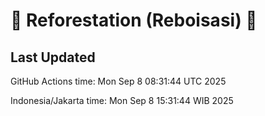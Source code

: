 
# 🌳 Reforestation (Reboisasi) 🌲

## Last Updated

GitHub Actions time: Mon Sep  8 08:31:44 UTC 2025

Indonesia/Jakarta time: Mon Sep  8 15:31:44 WIB 2025
